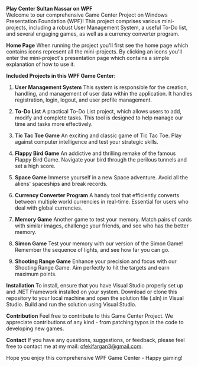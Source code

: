 **Play Center Sultan Nassar on WPF**</br></hr>
Welcome to our comprehensive Game Center Project on Windows Presentation Foundation (WPF)! This project comprises various mini-projects, including a robust User Management System, a useful To-Do list, and several engaging games, as well as a currency converter program.

**Home Page**
When running the project you'll first see the home page which contains icons represent all the mini-projects.
By clicking an icons you'll enter the mini-project's presentation page which contains a simple explanation of how to use it.

**Included Projects in this WPF Game Center:**
1. **User Management System**
   This system is responsible for the creation, handling, and management of user data within the application. It handles registration, login, logout, and user profile management.

2. **To-Do List**
   A practical To-Do List project, which allows users to add, modify and complete tasks. This tool is designed to help manage our time and tasks more effectively.

3. **Tic Tac Toe Game**
   An exciting and classic game of Tic Tac Toe. Play against computer intelligence and test your strategic skills.

4. **Flappy Bird Game**
   An addictive and thrilling remake of the famous Flappy Bird Game. Navigate your bird through the perilous tunnels and set a high score.

5. **Space Game**
   Immerse yourself in a new Space adventure. Avoid all the aliens' spaceships and break records.

6. **Currency Converter Program**
   A handy tool that efficiently converts between multiple world currencies in real-time. Essential for users who deal with global currencies.

7. **Memory Game**
   Another game to test your memory. Match pairs of cards with similar images, challenge your friends, and see who has the better memory.

8. **Simon Game**
   Test your memory with our version of the Simon Game! Remember the sequence of lights, and see how far you can go.

9. **Shooting Range Game**
   Enhance your precision and focus with our Shooting Range Game. Aim perfectly to hit the targets and earn maximum points.

**Installation**
To install, ensure that you have Visual Studio properly set up and .NET Framework installed on your system. Download or clone this repository to your local machine and open the solution file (.sln) in Visual Studio. Build and run the solution using Visual Studio.

**Contribution**
Feel free to contribute to this Game Center Project. We appreciate contributions of any kind - from patching typos in the code to developing new games.

**Contact**
If you have any questions, suggestions, or feedback, please feel free to contact me at my mail: ofekifargan3@gmail.com.

Hope you enjoy this comprehensive WPF Game Center - Happy gaming!
